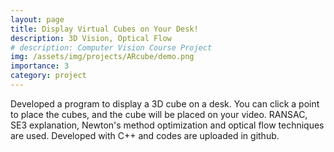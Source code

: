 ```yaml
---
layout: page
title: Display Virtual Cubes on Your Desk!
description: 3D Vision, Optical Flow
# description: Computer Vision Course Project
img: /assets/img/projects/ARcube/demo.png
importance: 3
category: project
---
```


Developed a program to display a 3D cube on a desk. You can click a point to place the cubes, and the cube will be placed on your video. RANSAC, SE3 explanation, Newton's method optimization and optical flow techniques are used. Developed with C++ and codes are uploaded in github.
